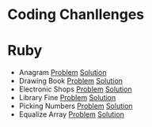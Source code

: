 # Coding Chanllenges

# Ruby
- Anagram
[Problem](https://www.hackerrank.com/challenges/anagram/problem?h_r=internal-search)
[Solution](https://github.com/epinczinger/coding-challenges/blob/development/ruby/anagram.rb)
- Drawing Book
[Problem](https://www.hackerrank.com/challenges/drawing-book/problem)
[Solution](https://github.com/epinczinger/coding-challenges/blob/development/ruby/drawing-book.rb)
- Electronic Shops
[Problem](https://www.hackerrank.com/challenges/electronics-shop/problem)
[Solution](https://github.com/epinczinger/coding-challenges/blob/development/ruby/electronic-shops.rb)
- Library Fine
[Problem](https://www.hackerrank.com/challenges/library-fine/problem?h_r=internal-search)
[Solution](https://github.com/epinczinger/coding-challenges/blob/development/ruby/library-fine.rb)
- Picking Numbers
[Problem](https://www.hackerrank.com/challenges/picking-numbers/problem)
[Solution](https://github.com/epinczinger/coding-challenges/blob/development/ruby/picking-numbers.rb)
- Equalize Array
[Problem](https://www.hackerrank.com/challenges/equality-in-a-array/problem?h_r=internal-search)
[Solution](https://github.com/epinczinger/coding-challenges/blob/development/ruby/equalize-array.rb)
